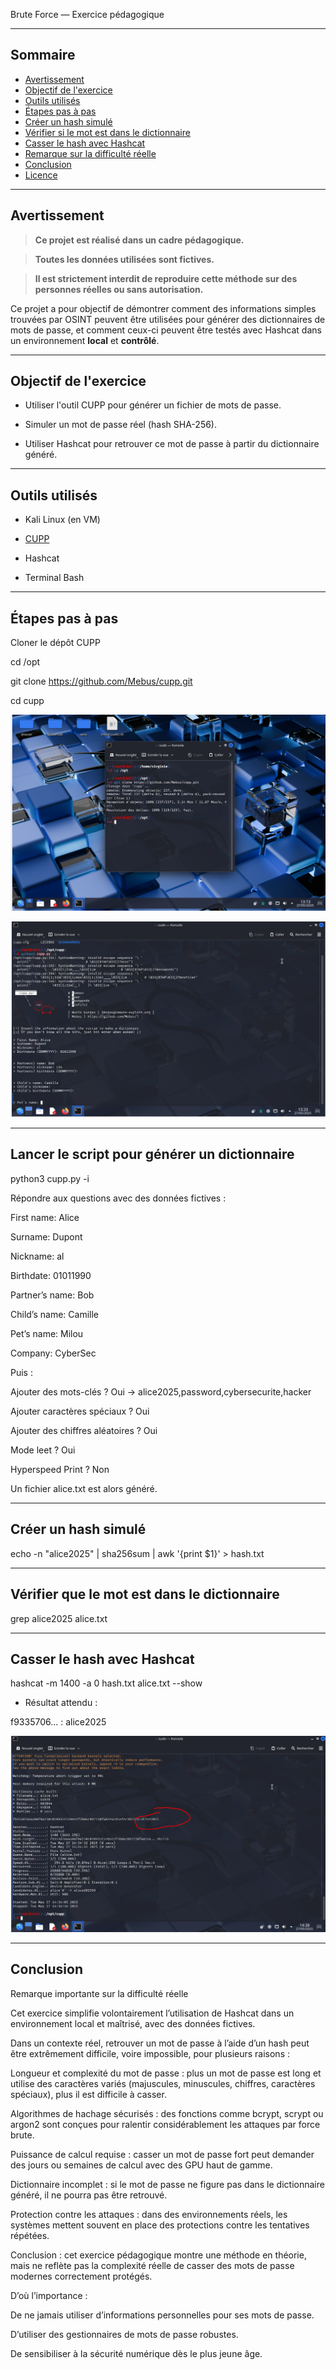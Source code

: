 Brute Force — Exercice pédagogique

---

## Sommaire

- [Avertissement](#avertissement)
- [Objectif de l'exercice](#objectif-de-lexercice)
- [Outils utilisés](#outils-utilisés)
- [Étapes pas à pas](#étapes-pas-à-pas)
- [Créer un hash simulé](#créer-un-hash-simulé)
- [Vérifier si le mot est dans le dictionnaire](#vérifier-si-le-mot-est-dans-le-dictionnaire)
- [Casser le hash avec Hashcat](#casser-le-hash-avec-hashcat)
- [Remarque sur la difficulté réelle](#remarque-sur-la-difficulté-réelle)
- [Conclusion](#conclusion)
- [Licence](#licence)

---

## Avertissement

> **Ce projet est réalisé dans un cadre pédagogique.**  

> **Toutes les données utilisées sont fictives.**  

> **Il est strictement interdit de reproduire cette méthode sur des personnes réelles ou sans autorisation.**


Ce projet a pour objectif de démontrer comment des informations simples trouvées par OSINT peuvent être utilisées pour générer des dictionnaires de mots de passe, et comment ceux-ci peuvent être testés avec Hashcat dans un environnement **local** et **contrôlé**.

---

## **Objectif de l'exercice**


- Utiliser l'outil CUPP pour générer un fichier de mots de passe.

- Simuler un mot de passe réel (hash SHA-256).

- Utiliser Hashcat pour retrouver ce mot de passe à partir du dictionnaire généré.

---

## **Outils utilisés**

- Kali Linux (en VM)

- [CUPP](https://github.com/Mebus/cupp)

- Hashcat

- Terminal Bash

---

## Étapes pas à pas

 Cloner le dépôt CUPP

cd /opt

git clone https://github.com/Mebus/cupp.git

cd cupp

![Capture – Étapes pas à pas](cupp1.PNG)

![Capture – Étapes pas à pas](cupp3.PNG)

---

## Lancer le script pour générer un dictionnaire

python3 cupp.py -i


Répondre aux questions avec des données fictives :

First name: Alice

Surname: Dupont

Nickname: al

Birthdate: 01011990

Partner’s name: Bob

Child’s name: Camille

Pet’s name: Milou

Company: CyberSec


Puis :

Ajouter des mots-clés ? Oui → alice2025,password,cybersecurite,hacker

Ajouter caractères spéciaux ? Oui

Ajouter des chiffres aléatoires ? Oui

Mode leet ? Oui

Hyperspeed Print ? Non

Un fichier alice.txt est alors généré.

---


## Créer un hash simulé

echo -n "alice2025" | sha256sum | awk '{print $1}' > hash.txt

---

## Vérifier que le mot est dans le dictionnaire

grep alice2025 alice.txt

---

## Casser le hash avec Hashcat

hashcat -m 1400 -a 0 hash.txt alice.txt --show

- Résultat attendu :

f9335706... : alice2025

![Capture – Casser le hash avec Hashcat](cupp10.PNG)

---

## Conclusion

Remarque importante sur la difficulté réelle


Cet exercice simplifie volontairement l’utilisation de Hashcat dans un environnement local et maîtrisé, avec des données fictives.


Dans un contexte réel, retrouver un mot de passe à l’aide d’un hash peut être extrêmement difficile, voire impossible, pour plusieurs raisons :

Longueur et complexité du mot de passe : plus un mot de passe est long et utilise des caractères variés (majuscules, minuscules, chiffres, caractères spéciaux), plus il est difficile à casser.

Algorithmes de hachage sécurisés : des fonctions comme bcrypt, scrypt ou argon2 sont conçues pour ralentir considérablement les attaques par force brute.

Puissance de calcul requise : casser un mot de passe fort peut demander des jours ou semaines de calcul avec des GPU haut de gamme.

Dictionnaire incomplet : si le mot de passe ne figure pas dans le dictionnaire généré, il ne pourra pas être retrouvé.

Protection contre les attaques : dans des environnements réels, les systèmes mettent souvent en place des protections contre les tentatives répétées.



Conclusion : cet exercice pédagogique montre une méthode en théorie, mais ne reflète pas la complexité réelle de casser des mots de passe modernes correctement protégés.


D’où l’importance :

De ne jamais utiliser d’informations personnelles pour ses mots de passe.

D’utiliser des gestionnaires de mots de passe robustes.

De sensibiliser à la sécurité numérique dès le plus jeune âge.
























